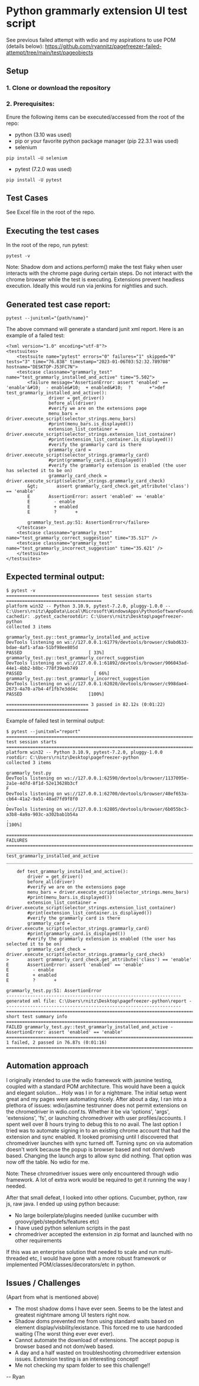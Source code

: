 # Python grammarly extension UI test script

See previous failed attempt with wdio and my aspirations to use POM (details below): https://github.com/ryannitz/pagefreezer-failed-attempt/tree/main/test/pageobjects

## Setup

### 1. Clone or download the repository

### 2. Prerequisites:

Enure the following items can be executed/accessed from the root of the repo:

- python (3.10 was used)
- pip or your favorite python package manager (pip 22.3.1 was used)
- selenium

```
pip install –U selenium
```

- pytest (7.2.0 was used)

```
pip install -U pytest
```

## Test Cases

See Excel file in the root of the repo.

## Executing the test cases

In the root of the repo, run pytest:

```
pytest -v
```

Note: Shadow dom and actions.perform() make the test flaky when user interacts with the chrome page during certain steps.
Do not interact with the chrome browser while the test is executing. Extensions prevent headless execution. Ideally this would run via jenkins for nightlies and such.

## Generated test case report:

```
pytest --junitxml="{path/name}"
```

The above command will generate a standard junit xml report. Here is an example of a failed test:

```
<?xml version="1.0" encoding="utf-8"?>
<testsuites>
    <testsuite name="pytest" errors="0" failures="1" skipped="0" tests="3" time="76.838" timestamp="2023-01-06T03:52:32.789708" hostname="DESKTOP-J53FC7N">
    <testcase classname="grammarly_test" name="test_grammarly_installed_and_active" time="5.502">
        <failure message="AssertionError: assert 'enabled' == 'enable'&#10;  - enable&#10;  + enabled&#10;  ?       +">def test_grammarly_installed_and_active():
                driver = get_driver()
                before_all(driver)
                #verify we are on the extensions page
                menu_bars = driver.execute_script(selector_strings.menu_bars)
                #print(menu_bars.is_displayed())
                extension_list_container = driver.execute_script(selector_strings.extension_list_container)
                #print(extension_list_container.is_displayed())
                #verify the grammarly card is there
                grammarly_card = driver.execute_script(selector_strings.grammarly_card)
                #print(grammarly_card.is_displayed())
                #verify the grammarly extension is enabled (the user has selected it to be on)
                grammarly_card_check = driver.execute_script(selector_strings.grammarly_card_check)
        &gt;       assert grammarly_card_check.get_attribute('class') == 'enable'
        E       AssertionError: assert 'enabled' == 'enable'
        E         - enable
        E         + enabled
        E         ?       +

        grammarly_test.py:51: AssertionError</failure>
    </testcase>
    <testcase classname="grammarly_test" name="test_grammarly_correct_suggestion" time="35.517" />
    <testcase classname="grammarly_test" name="test_grammarly_incorrect_suggestion" time="35.621" />
    </testsuite>
</testsuites>
```

## Expected terminal output:

```
$ pytest -v
=================================== test session starts ====================================
platform win32 -- Python 3.10.9, pytest-7.2.0, pluggy-1.0.0 -- C:\Users\rnitz\AppData\Local\Microsoft\WindowsApps\PythonSoftwareFoundation.Python.3.10_qbz5n2kfra8p0\python.exe
cachedir: .pytest_cacherootdir: C:\Users\rnitz\Desktop\pagefreezer-python
collected 3 items

grammarly_test.py::test_grammarly_installed_and_active
DevTools listening on ws://127.0.0.1:61779/devtools/browser/c9abd633-bdae-4af1-afaa-51bf98ee805d
PASSED                         [ 33%]
grammarly_test.py::test_grammarly_correct_suggestion
DevTools listening on ws://127.0.0.1:61892/devtools/browser/906043ad-44e1-4bb2-b8bc-778f39eeb749
PASSED                           [ 66%]
grammarly_test.py::test_grammarly_incorrect_suggestion
DevTools listening on ws://127.0.0.1:62020/devtools/browser/c998dae4-2673-4a70-a7b4-4f1fb7e3dd4c
PASSED                         [100%]

=============================== 3 passed in 82.12s (0:01:22) ===============================
```

Example of failed test in terminal output:

```
$ pytest --junitxml="report"
=========================================================================================== test session starts ===========================================================================================
platform win32 -- Python 3.10.9, pytest-7.2.0, pluggy-1.0.0
rootdir: C:\Users\rnitz\Desktop\pagefreezer-python
collected 3 items

grammarly_test.py
DevTools listening on ws://127.0.0.1:62590/devtools/browser/1137095e-2a1e-4d7d-8f1d-52e13628b3cf
F
DevTools listening on ws://127.0.0.1:62700/devtools/browser/48ef653a-cb64-41a2-9a51-40ad7fd9f8f0
.
DevTools listening on ws://127.0.0.1:62805/devtools/browser/6b055bc3-a3b8-4a9a-903c-a302bab1b54a
.                                                                                                                                                                                [100%]

================================================================================================ FAILURES =================================================================================================
___________________________________________________________________________________ test_grammarly_installed_and_active ___________________________________________________________________________________

    def test_grammarly_installed_and_active():
        driver = get_driver()
        before_all(driver)
        #verify we are on the extensions page
        menu_bars = driver.execute_script(selector_strings.menu_bars)
        #print(menu_bars.is_displayed())
        extension_list_container = driver.execute_script(selector_strings.extension_list_container)
        #print(extension_list_container.is_displayed())
        #verify the grammarly card is there
        grammarly_card = driver.execute_script(selector_strings.grammarly_card)
        #print(grammarly_card.is_displayed())
        #verify the grammarly extension is enabled (the user has selected it to be on)
        grammarly_card_check = driver.execute_script(selector_strings.grammarly_card_check)
>       assert grammarly_card_check.get_attribute('class') == 'enable'
E       AssertionError: assert 'enabled' == 'enable'
E         - enable
E         + enabled
E         ?       +

grammarly_test.py:51: AssertionError
------------------------------------------------------------------ generated xml file: C:\Users\rnitz\Desktop\pagefreezer-python\report -------------------------------------------------------------------
========================================================================================= short test summary info =========================================================================================
FAILED grammarly_test.py::test_grammarly_installed_and_active - AssertionError: assert 'enabled' == 'enable'
================================================================================= 1 failed, 2 passed in 76.87s (0:01:16) ==================================================================================
```

## Automation approach

I originally intended to use the wdio framework with jasmine testing, coupled with a standard POM architecture. This would have been a quick and elegant solution... Holy was I in for a nightmare. The initial setup went great and my pages were automating nicely. After about a day, I ran into a plethora of issues: wdio/jasmine testrunner does not permit extensions on the chromedriver in wdio.conf.ts. Whether it be via 'options', 'args', 'extensions', 'fs', or launching chromedriver with user profiles/accounts. I spent well over 8 hours trying to debug this to no avail. The last option I tried was to automate signing in to an existing chrome account that had the extension and sync enabled. It looked promising until I discovered that chromedriver launches with sync turned off. Turning sync on via automation doesn't work because the popup is browser based and not dom/web based. Changing the launch args to allow sync did nothing. That option was now off the table. No wdio for me.

Note: These chromedriver issues were only encountered through wdio framework. A lot of extra work would be required to get it running the way I needed.

After that small defeat, I looked into other options. Cucumber, python, raw js, raw java. I ended up using python because:

- No large boilerplate/plugins needed (unlike cucumber with groovy/geb/stepdefs/features etc)
- I have used python selenium scripts in the past
- chromedriver accepted the extension in zip format and launched with no other requirements

If this was an enterprise solution that needed to scale and run multi-threaded etc, I would have gone with a more robust framework or implemented POM/classes/decorators/etc in python.

## Issues / Challenges

(Apart from what is mentioned above)

- The most shadow doms I have ever seen. Seems to be the latest and greatest nightmare among UI testers right now.
- Shadow doms prevented me from using standard waits based on element display/visbility/existance. This forced me to use hardcoded waiting (The worst thing ever ever ever).
- Cannot automate the download of extensions. The accept popup is browser based and not dom/web based.
- A day and a half wasted on troubleshooting chromedriver extension issues. Extension testing is an interesting concept!
- Me not checking my spam folder to see this challenge!!

-- Ryan
